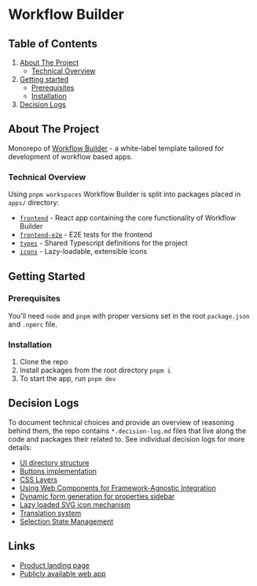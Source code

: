 # Workflow Builder

## Table of Contents

<ol>
  <li>
    <a href="#about-the-project">About The Project</a>
    <ul>
      <li><a href="#technical-overview">Technical Overview</a></li>
    </ul>
  </li>
  <li>
    <a href="#getting-started">Getting started</a>
    <ul>
      <li><a href="#prerequisites">Prerequisites</a></li>
      <li><a href="#installation">Installation</a></li>
    </ul>
  </li>
  <li>
    <a href="#decision-logs">Decision Logs</a>
  </li>
</ol>

## <a name="about-the-project">About The Project</a>

Monorepo of [Workflow Builder](https://www.workflowbuilder.io/) - a white-label template tailored for development of workflow based apps.

### <a name="technical-overview">Technical Overview</a>

Using `pnpm workspaces` Workflow Builder is split into packages placed in `apps/` directory:

- [`frontend`](./apps/frontend/README.md) - React app containing the core functionality of Workflow Builder
- [`frontend-e2e`](./apps/frontend-e2e/README.md) - E2E tests for the frontend
- [`types`](./apps/types/README.md) - Shared Typescript definitions for the project
- [`icons`](./apps/icons/README.md) - Lazy-loadable, extensible icons

## <a name="getting-started">Getting Started</a>

### <a name="prerequisites">Prerequisites</a>

You'll need `node` and `pnpm` with proper versions set in the root `package.json` and `.npmrc` file.

### <a name="installation">Installation</a>

1. Clone the repo
2. Install packages from the root directory
   `pnpm i`
3. To start the app, run
   `pnpm dev`

## <a name="decision-logs">Decision Logs</a>

To document technical choices and provide an overview of reasoning behind them, the repo contains `*.decision-log.md` files that live along the code and packages their related to. See individual decision logs for more details:

- [UI directory structure](./apps/frontend/src/app/ui/ui-folder-structure.decision-log.md)
- [Buttons implementation](./apps/frontend/src/app/ui/button/buttons.decision-log.md)
- [CSS Layers](./apps/frontend/src/app/ui/button/css-layers.decision-log.md)
- [Using Web Components for Framework-Agnostic Integration](./apps/frontend/src/web-component-wrapper.decision-log.md)
- [Dynamic form generation for properties sidebar](./apps/frontend/src/app/components/json-form/form-generation.decision-log.md)
- [Lazy loaded SVG icon mechanism](./apps/icons/lazy-loaded-icons.decision-log.md)
- [Translation system](./apps/frontend/src/app/hooks/use-workflow-translation/i18n-next.decision-log.md)
- [Selection State Management](./apps/frontend/src/app/features/properties-bar/selection.decison-log.md)

## <a name="links">Links</a>

- [Product landing page](https://www.workflowbuilder.io/)
- [Publicly available web app](https://app.workflowbuilder.io/)
